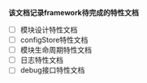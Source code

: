 **该文档记录framework待完成的特性文档**

- [ ] 模块设计特性文档
- [ ] configStore特性文档
- [ ] 模块生命周期特性文档
- [ ] 日志特性文档
- [ ] debug接口特性文档